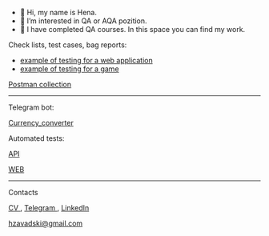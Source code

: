 - 👋 Hi, my name is Hena.
- 👀 I’m interested in QA or AQA pozition.
- 🌱 I have completed QA courses. In this space you can find my work.

Check lists, test cases, bag reports:

 - <a href="https://docs.google.com/spreadsheets/d/1QqglYyPjCczxcsNgPnIfXB9otaDTOAbIzRc8t2QnFc8/edit?usp=sharing"> example of testing for a web application</a>
 - <a href="https://docs.google.com/spreadsheets/d/1bndkipMyHYKfSepYJViF7QLrm37ugjHT3UDYm1OxCGo/edit?usp=sharing"> example of testing for a game </a>

<a href="https://github.com/Kluck911/Postman_collections"> Postman collection </a>

---

Telegram bot:

<a href="https://github.com/Kluck911/Currency_converter"> Currency_converter </a>

Automated tests:

<a href="https://github.com/Kluck911/PetFriends_API_Test"> API </a>

<a href="https://github.com/Kluck911/PetFrends_Web_tests"> WEB </a>


---
Contacts

<a href="https://drive.google.com/file/d/1gvu7NMdbLOEyTGAspQiXZhyO8gIhr0gN/view?usp=sharing"> CV </a>, <a href="https://t.me/H_Zavadski"> Telegram </a>, <a href="https://www.linkedin.com/in/henadzizavadski/"> LinkedIn </a>


<a href="mailto: hzavadski@gmail.com">hzavadski@gmail.com</a>




